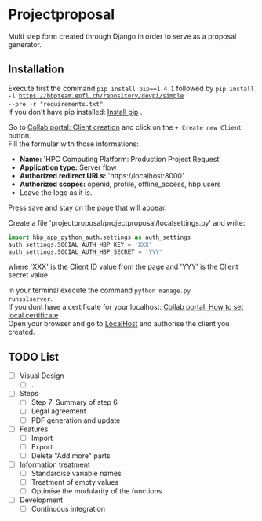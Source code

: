 # Projectproposal

Multi step form created through Django in order to serve as a proposal generator.

## Installation

Execute first the command <code>pip install pip==1.4.1</code> followed by <code>pip install -i https://bbpteam.epfl.ch/repository/devpi/simple --pre -r "requirements.txt"</code>.<br />
If you don't have pip installed: [Install pip](https://pip.pypa.io/en/stable/installing/) .

Go to [Collab portal: Client creation](collab.humanbrainproject.eu/#/collab/54/nav/1051) and click on the <code>+ Create new Client</code> button.<br />
Fill the formular with those informations:
* __Name:__ 'HPC Computing Platform: Production Project Request'
* __Application type:__ Server flow
* __Authorized redirect URLs:__ 'https://localhost:8000'
* __Authorized scopes:__ openid, profile, offline_access, hbp.users
* Leave the logo as it is.

Press save and stay on the page that will appear.

Create a file 'projectproposal/projectproposal/localsettings.py' and write:
```python
import hbp_app_python_auth.settings as auth_settings
auth_settings.SOCIAL_AUTH_HBP_KEY = 'XXX'
auth_settings.SOCIAL_AUTH_HBP_SECRET = 'YYY'
```
where 'XXX' is the Client ID value from the page and 'YYY' is the Client secret value.</code>

In your terminal execute the command <code>python manage.py runsslserver</code>.<br />
If you dont have a certificate for your localhost: [Collab portal: How to set local certificate](https://developer.humanbrainproject.eu/docs/projects/HBP%20Collaboratory%20Documentation/1.2/app-developer-manual/quickstart/setup/ssl-certificate.html) <br />
Open your browser and go to [LocalHost](https://localhost:8000/formular) and authorise the client you created.

## TODO List

- [ ] Visual Design
	- [ ] .
	
- [ ] Steps
	- [ ] Step 7: Summary of step 6
	- [ ] Legal agreement
	- [ ] PDF generation and update

- [ ] Features
	- [ ] Import
	- [ ] Export
	- [ ] Delete "Add more" parts

- [ ] Information treatment
	- [ ] Standardise variable names
	- [ ] Treatment of empty values
	- [ ] Optimise the modularity of the functions

- [ ] Development
	- [ ] Continuous integration